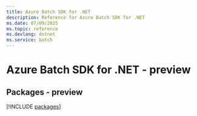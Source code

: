 ```yaml
---
title: Azure Batch SDK for .NET
description: Reference for Azure Batch SDK for .NET
ms.date: 07/09/2025
ms.topic: reference
ms.devlang: dotnet
ms.service: batch
---
```

# Azure Batch SDK for .NET - preview
## Packages - preview
[!INCLUDE [packages](batch-index.md)]